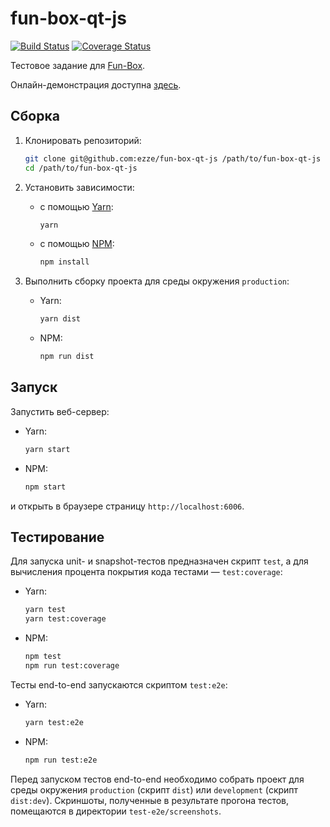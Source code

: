 # fun-box-qt-js

[![Build Status](https://img.shields.io/travis/ezze/fun-box-qt-js/master.svg)](https://travis-ci.org/ezze/fun-box-qt-js)
[![Coverage Status](https://img.shields.io/coveralls/github/ezze/fun-box-qt-js/master.svg)](https://coveralls.io/github/ezze/fun-box-qt-js?branch=master)

Тестовое задание для [Fun-Box](https://fun-box.ru).

Онлайн-демонстрация доступна [здесь](https://ezze.github.io/fun-box-qt-js/).

## Сборка

1. Клонировать репозиторий:

    ```bash
    git clone git@github.com:ezze/fun-box-qt-js /path/to/fun-box-qt-js
    cd /path/to/fun-box-qt-js
    ```

2. Установить зависимости:

    - с помощью [Yarn](https://yarnpkg.com/):

        ```bash
        yarn
        ```
        
    - с помощью [NPM](https://www.npmjs.com/):
    
        ```bash
        npm install
        ```  
3. Выполнить сборку проекта для среды окружения `production`:

    - Yarn:
    
        ```bash
        yarn dist
        ```
        
    - NPM:
    
        ```bash
        npm run dist
        ```

## Запуск

Запустить веб-сервер:

- Yarn:
    
    ```bash
    yarn start
    ```
        
- NPM:
    
    ```bash
    npm start
    ```
        
и открыть в браузере страницу `http://localhost:6006`.

## Тестирование
    
Для запуска unit- и snapshot-тестов предназначен скрипт `test`, а для вычисления процента покрытия кода тестами —
`test:coverage`:
 
- Yarn:
    
    ```bash
    yarn test
    yarn test:coverage  
    ```
        
- NPM:
    
    ```bash
    npm test
    npm run test:coverage
    ```

Тесты end-to-end запускаются скриптом `test:e2e`:
    
- Yarn:
    
    ```bash
    yarn test:e2e
    ``` 
        
- NPM:
   
    ```bash
    npm run test:e2e
    ```
        
Перед запуском тестов end-to-end необходимо собрать проект для среды окружения `production` (скрипт `dist`) или
`development` (скрипт `dist:dev`). Скриншоты, полученные в результате прогона тестов, помещаются в директории
`test-e2e/screenshots`.
